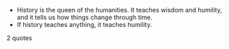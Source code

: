  - History is the queen of the humanities. It teaches wisdom and humility, and it tells us how things change through time.
 - If history teaches anything, it teaches humility.

2 quotes